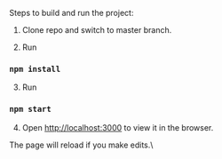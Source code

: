 

Steps to build and run the project:

1) Clone repo and switch to master branch.

2) Run 
### `npm install`

3) Run 
### `npm start`

4) Open [http://localhost:3000](http://localhost:3000) to view it in the browser.

The page will reload if you make edits.\
